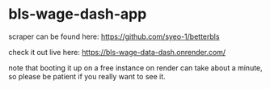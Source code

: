 # bls-wage-dash-app

scraper can be found here: https://github.com/syeo-1/betterbls

check it out live here: https://bls-wage-data-dash.onrender.com/

note that booting it up on a free instance on render can take about a minute, so please be patient if you really want to see it.
